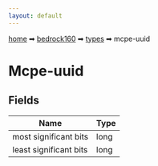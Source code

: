 ```yaml
---
layout: default
---
```


[home](/) ➡ [bedrock160](/protocol/bedrock160) ➡ [types](/protocol/bedrock160/types) ➡ mcpe-uuid

# Mcpe-uuid

## Fields

Name | Type
---|---
most significant bits | long
least significant bits | long

